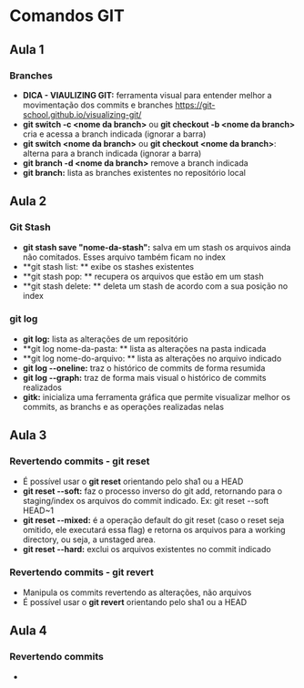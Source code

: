 # Comandos GIT

## Aula 1
### Branches
+ **DICA - VIAULIZING GIT:** ferramenta visual para entender melhor a movimentação dos commits e branches https://git-school.github.io/visualizing-git/
+ **git switch -c \<nome da branch>** ou **git checkout -b \<nome da branch>** cria e acessa a branch indicada (ignorar a barra)
+ **git switch \<nome da branch>** ou **git checkout \<nome da branch>**: alterna para a branch indicada (ignorar a barra)
+ **git branch -d \<nome da branch>** remove a branch indicada
+ **git branch:** lista as branches existentes no repositório local

## Aula 2
### Git Stash
+ **git stash save "nome-da-stash":** salva em um stash os arquivos ainda não comitados. Esses arquivo também ficam no index
+ **git stash list: ** exibe os stashes existentes
+ **git stash pop: ** recupera os arquivos que estão em um stash
+ **git stash delete: ** deleta um stash de acordo com a sua posição no index

### git log
+ **git log:** lista as alterações de um repositório
+ **git log nome-da-pasta: ** lista as alterações na pasta indicada
+ **git log nome-do-arquivo: ** lista as alterações no arquivo indicado
+ **git log --oneline:** traz o histórico de commits de forma resumida
+ **git log --graph:** traz de forma mais visual o histórico de commits realizados
+ **gitk:** inicializa uma ferramenta gráfica que permite visualizar melhor os commits, as branchs e as operações realizadas nelas

## Aula 3
### Revertendo commits - git reset
+ É possível usar o **git reset** orientando pelo sha1 ou a HEAD
+ **git reset --soft:** faz o processo inverso do git add, retornando para o staging/index os arquivos do commit indicado. Ex: git reset --soft HEAD~1
+ **git reset --mixed:** é a operação default do git reset (caso o reset seja omitido, ele executará essa flag) e retorna os arquivos para a working directory, ou seja, a unstaged area.
+ **git reset --hard:** exclui os arquivos existentes no commit indicado

### Revertendo commits - git revert
+ Manipula os commits revertendo as alterações, não arquivos
+ É possível usar o **git revert** orientando pelo sha1 ou a HEAD

## Aula 4
### Revertendo commits
+ 

